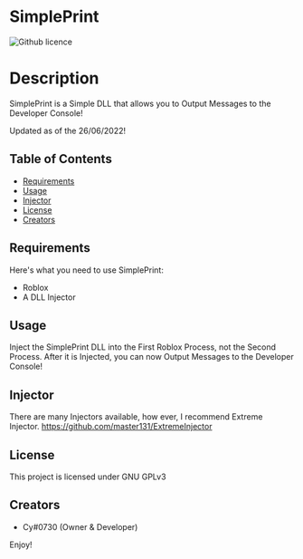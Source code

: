 # SimplePrint
  ![Github licence](https://img.shields.io/badge/license-GPLv3-green?style=flat-square)
  
# Description
SimplePrint is a Simple DLL that allows you to Output Messages to the Developer Console!

Updated as of the 26/06/2022!

## Table of Contents
  * [Requirements](#requirements)
  * [Usage](#usage)
  * [Injector](#injector)
  * [License](#license)
  * [Creators](#creators)
    
## Requirements
Here's what you need to use SimplePrint:
* Roblox
* A DLL Injector

## Usage
Inject the SimplePrint DLL into the First Roblox Process, not the Second Process. After it is Injected, you can now Output Messages to the Developer Console!

## Injector
There are many Injectors available, how ever, I recommend Extreme Injector. https://github.com/master131/ExtremeInjector

## License 
This project is licensed under GNU GPLv3

## Creators
* Cy#0730 (Owner & Developer)

Enjoy!
